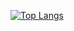 [![Top Langs](https://github-readme-stats.vercel.app/api/top-langs/?username=dannroda&theme=github_dark)](https://github.com/anuraghazra/github-readme-stats)